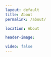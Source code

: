 ```yaml
---
layout: default
title: About
permalink: /about/

location: About

header-image:

video: false
---
```


